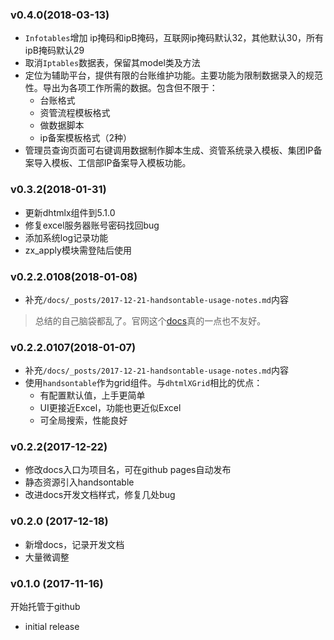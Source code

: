 

### v0.4.0(2018-03-13)

- `Infotables`增加 ip掩码和ipB掩码，互联网ip掩码默认32，其他默认30，所有ipB掩码默认29
- 取消`Iptables`数据表，保留其model类及方法
- 定位为辅助平台，提供有限的台账维护功能。主要功能为限制数据录入的规范性。导出为各项工作所需的数据。包含但不限于：
  - 台账格式
  - 资管流程模板格式
  - 做数据脚本
  - ip备案模板格式（2种）
- 管理员查询页面可右键调用数据制作脚本生成、资管系统录入模板、集团IP备案导入模板、工信部IP备案导入模板功能。

### v0.3.2(2018-01-31)

- 更新dhtmlx组件到5.1.0
- 修复excel服务器账号密码找回bug
- 添加系统log记录功能
- zx_apply模块需登陆后使用

### v0.2.2.0108(2018-01-08)

- 补充`/docs/_posts/2017-12-21-handsontable-usage-notes.md`内容

> 总结的自己脑袋都乱了。官网这个[docs](https://docs.handsontable.com)真的一点也不友好。

### v0.2.2.0107(2018-01-07)

- 补充`/docs/_posts/2017-12-21-handsontable-usage-notes.md`内容
- 使用`handsontable`作为grid组件。与`dhtmlXGrid`相比的优点：
  - 有配置默认值，上手更简单
  - UI更接近Excel，功能也更近似Excel
  - 可全局搜索，性能良好

### v0.2.2(2017-12-22)

- 修改docs入口为项目名，可在github pages自动发布
- 静态资源引入handsontable
- 改进docs开发文档样式，修复几处bug

### v0.2.0 (2017-12-18)

- 新增docs，记录开发文档
- 大量微调整

### v0.1.0 (2017-11-16)

开始托管于github

- initial release